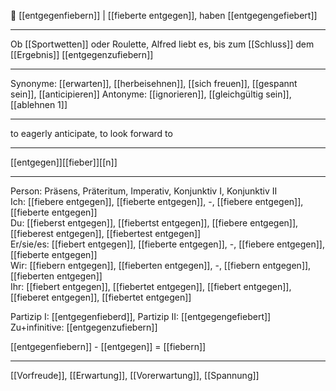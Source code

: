 🥳 [[entgegenfiebern]] | [[fieberte entgegen]], haben [[entgegengefiebert]]

---
Ob [[Sportwetten]] oder Roulette, Alfred liebt es, bis zum [[Schluss]] dem [[Ergebnis]] [[entgegenzufiebern]]

---
Synonyme: [[erwarten]], [[herbeisehnen]], [[sich freuen]], [[gespannt sein]], [[anticipieren]]
Antonyme: [[ignorieren]], [[gleichgültig sein]], [[ablehnen 1]]

---
to eagerly anticipate, to look forward to

---
[[entgegen]][[fieber]][[n]]
 
---

Person: Präsens, Präteritum, Imperativ, Konjunktiv I, Konjunktiv II  
Ich: [[fiebere entgegen]], [[fieberte entgegen]], -, [[fiebere entgegen]], [[fieberte entgegen]]  
Du: [[fieberst entgegen]], [[fiebertst entgegen]], [[fiebere entgegen]], [[fieberest entgegen]], [[fiebertest entgegen]]  
Er/sie/es: [[fiebert entgegen]], [[fieberte entgegen]], -, [[fiebere entgegen]], [[fieberte entgegen]]  
Wir: [[fiebern entgegen]], [[fieberten entgegen]], -, [[fiebern entgegen]], [[fieberten entgegen]]  
Ihr: [[fiebert entgegen]], [[fiebertet entgegen]], [[fiebert entgegen]], [[fieberet entgegen]], [[fiebertet entgegen]]  

Partizip I: [[entgegenfieberd]], 
Partizip II: [[entgegengefiebert]]
Zu+infinitive: [[entgegenzufiebern]]

[[entgegenfiebern]] - [[entgegen]] = [[fiebern]]

---
[[Vorfreude]], [[Erwartung]], [[Vorerwartung]], [[Spannung]]